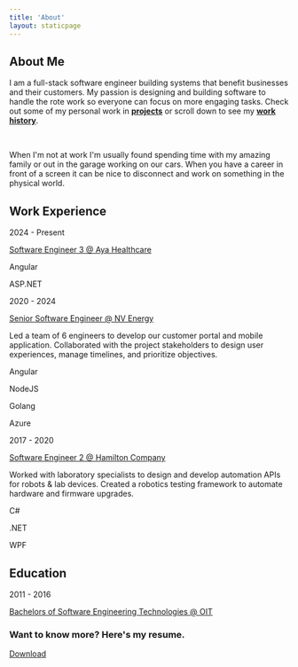 ```yaml
---
title: 'About'
layout: staticpage
---
```


<section class="banner-section">
    <div class="content-block">
        <div class="content-block-title">
            <h1>About Me</h1>
        </div>
        <p>
        I am a full-stack software engineer building systems that benefit businesses and their customers. My passion is designing and building software to handle the rote work so everyone can focus on more engaging tasks. Check out some of my personal work in <strong><a href="/projects">projects</a></strong> or scroll down to see my <strong><a href="#cv">work history</a></strong>.
        </p>
        <br />
        <p>
        When I'm not at work I'm usually found spending time with my amazing family or out in the garage working on our cars. When you have a career in front of a screen it can be nice to disconnect and work on something in the physical world. 
        </p>
    </div>
</section>
<section class="banner-section">
    <div class="content-block">
        <div class="content-block-title">
            <h2 id="cv">Work Experience</h2>
            <div>
                <div class="cv-entry">
                    <p class="when">2024 - Present</p>
                    <div class="details">
                        <a class="where" href="https://www.ayahealthcare.com">Software Engineer 3 @ Aya Healthcare</a>
                        <div class="with">
                            <p class="chip">Angular</p>
                            <p class="chip">ASP.NET</p>
                        </div>
                    </div>
                </div>
                <div class="cv-entry">
                    <p class="when">2020 - 2024</p>
                    <div class="details">
                        <a class="where" href="https://www.nvenergy.com">Senior Software Engineer @ NV Energy</a>
                        <p class="what">Led a team of 6 engineers to develop our customer portal and mobile application. Collaborated with the project stakeholders to design user experiences, manage timelines, and prioritize objectives.</p>
                        <div class="with">
                        <p class="chip">Angular</p>
                        <p class="chip">NodeJS</p>
                        <p class="chip">Golang</p>
                        <p class="chip">Azure</p>
                        </div>
                    </div>
                </div>
                <div class="cv-entry">
                    <p class="when">2017 - 2020</p>
                    <div class="details">
                        <a class="where" href="https://www.hamiltoncompany.com/">Software Engineer 2 @ Hamilton Company</a>
                        <p class="what">Worked with laboratory specialists to design and develop automation APIs for robots & lab devices. Created a robotics testing framework to automate hardware and firmware upgrades.</p>
                        <div class="with">
                            <p class="chip">C#</p>
                            <p class="chip">.NET</p>
                            <p class="chip">WPF</p>
                        </div>
                    </div>
                </div>
            </div>
        </div>
    </div>
</section>

<section id="education" class="banner-section">
    <div class="content-block">
    <div class="content-block-title">
            <h2>Education</h2>
    </div>
        <div class="cv-entry">
            <p class="when">2011 - 2016</p>
            <div class="details">
            <a class="where" href="https://www.oit.edu">Bachelors of Software Engineering Technologies @ OIT</a>
            </div>
            </div>

</section>

<section id="resume" class="banner-section cta">
        <div class="content-block-center">
        <h3>Want to know more? Here's my resume.</h3>
        <a class="button-gradient-primary-secondary" download href="/docs/resume.pdf">Download</a>
        </div>
    </section>
